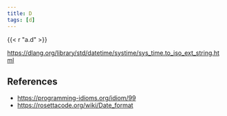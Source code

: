 ```yaml
---
title: D
tags: [d]
---
```


{{< r "a.d" >}}

<https://dlang.org/library/std/datetime/systime/sys_time.to_iso_ext_string.html>

## References

- <https://programming-idioms.org/idiom/99>
- <https://rosettacode.org/wiki/Date_format>
